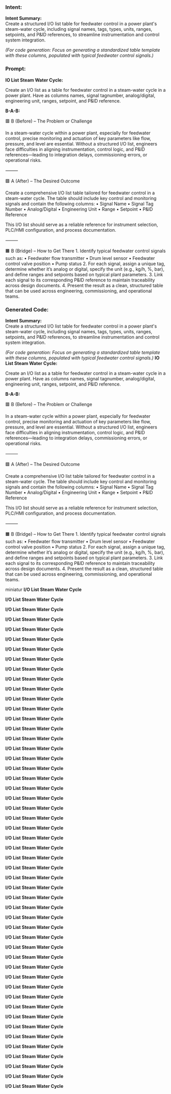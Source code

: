 ### Intent:
**Intent Summary:**  
Create a structured I/O list table for feedwater control in a power plant's steam-water cycle, including signal names, tags, types, units, ranges, setpoints, and P&ID references, to streamline instrumentation and control system integration.  

*(For code generation: Focus on generating a standardized table template with these columns, populated with typical feedwater control signals.)*

### Prompt:
**IO List Steam Water Cycle:**

Create an I/O list as a table for feedwater control in a steam-water cycle in a power plant. Have as columns names, signal tagnumber, analog/digital, engineering unit, ranges, setpoint, and P&ID reference.

**B-A-B:**

🟥 B (Before) – The Problem or Challenge

In a steam-water cycle within a power plant, especially for feedwater control, precise monitoring and actuation of key parameters like flow, pressure, and level are essential. Without a structured I/O list, engineers face difficulties in aligning instrumentation, control logic, and P&ID references—leading to integration delays, commissioning errors, or operational risks.

⸻

🟩 A (After) – The Desired Outcome

Create a comprehensive I/O list table tailored for feedwater control in a steam-water cycle. The table should include key control and monitoring signals and contain the following columns:
	•	Signal Name
	•	Signal Tag Number
	•	Analog/Digital
	•	Engineering Unit
	•	Range
	•	Setpoint
	•	P&ID Reference

This I/O list should serve as a reliable reference for instrument selection, PLC/HMI configuration, and process documentation.

⸻

🟧 B (Bridge) – How to Get There
	1.	Identify typical feedwater control signals such as:
	•	Feedwater flow transmitter
	•	Drum level sensor
	•	Feedwater control valve position
	•	Pump status
	2.	For each signal, assign a unique tag, determine whether it’s analog or digital, specify the unit (e.g., kg/h, %, bar), and define ranges and setpoints based on typical plant parameters.
	3.	Link each signal to its corresponding P&ID reference to maintain traceability across design documents.
	4.	Present the result as a clean, structured table that can be used across engineering, commissioning, and operational teams.

### Generated Code:
**Intent Summary:**  
Create a structured I/O list table for feedwater control in a power plant's steam-water cycle, including signal names, tags, types, units, ranges, setpoints, and P&ID references, to streamline instrumentation and control system integration.  

*(For code generation: Focus on generating a standardized table template with these columns, populated with typical feedwater control signals.)*
**IO List Steam Water Cycle:**

Create an I/O list as a table for feedwater control in a steam-water cycle in a power plant. Have as columns names, signal tagnumber, analog/digital, engineering unit, ranges, setpoint, and P&ID reference.

**B-A-B:**

🟥 B (Before) – The Problem or Challenge

In a steam-water cycle within a power plant, especially for feedwater control, precise monitoring and actuation of key parameters like flow, pressure, and level are essential. Without a structured I/O list, engineers face difficulties in aligning instrumentation, control logic, and P&ID references—leading to integration delays, commissioning errors, or operational risks.

⸻

🟩 A (After) – The Desired Outcome

Create a comprehensive I/O list table tailored for feedwater control in a steam-water cycle. The table should include key control and monitoring signals and contain the following columns:
	•	Signal Name
	•	Signal Tag Number
	•	Analog/Digital
	•	Engineering Unit
	•	Range
	•	Setpoint
	•	P&ID Reference

This I/O list should serve as a reliable reference for instrument selection, PLC/HMI configuration, and process documentation.

⸻

🟧 B (Bridge) – How to Get There
	1.	Identify typical feedwater control signals such as:
	•	Feedwater flow transmitter
	•	Drum level sensor
	•	Feedwater control valve position
	•	Pump status
	2.	For each signal, assign a unique tag, determine whether it’s analog or digital, specify the unit (e.g., kg/h, %, bar), and define ranges and setpoints based on typical plant parameters.
	3.	Link each signal to its corresponding P&ID reference to maintain traceability across design documents.
	4.	Present the result as a clean, structured table that can be used across engineering, commissioning, and operational teams.

 miniatur
**I/O List Steam Water Cycle**

**I/O List Steam Water Cycle**

**I/O List Steam Water Cycle**

**I/O List Steam Water Cycle**

**I/O List Steam Water Cycle**

**I/O List Steam Water Cycle**

**I/O List Steam Water Cycle**

**I/O List Steam Water Cycle**

**I/O List Steam Water Cycle**

**I/O List Steam Water Cycle**

**I/O List Steam Water Cycle**

**I/O List Steam Water Cycle**

**I/O List Steam Water Cycle**

**I/O List Steam Water Cycle**

**I/O List Steam Water Cycle**

**I/O List Steam Water Cycle**

**I/O List Steam Water Cycle**

**I/O List Steam Water Cycle**

**I/O List Steam Water Cycle**

**I/O List Steam Water Cycle**

**I/O List Steam Water Cycle**

**I/O List Steam Water Cycle**

**I/O List Steam Water Cycle**

**I/O List Steam Water Cycle**

**I/O List Steam Water Cycle**

**I/O List Steam Water Cycle**

**I/O List Steam Water Cycle**

**I/O List Steam Water Cycle**

**I/O List Steam Water Cycle**

**I/O List Steam Water Cycle**

**I/O List Steam Water Cycle**

**I/O List Steam Water Cycle**

**I/O List Steam Water Cycle**

**I/O List Steam Water Cycle**

**I/O List Steam Water Cycle**

**I/O List Steam Water Cycle**

**I/O List Steam Water Cycle**

**I/O List Steam Water Cycle**

**I/O List Steam Water Cycle**

**I/O List Steam Water Cycle**

**I/O List Steam Water Cycle**

**I/O List Steam Water Cycle**

**I/O List Steam Water Cycle**

**I/O List Steam Water Cycle**

**I/O List Steam Water Cycle**

**I/O List Steam Water Cycle**

**I/O List Steam Water Cycle**

**I/O List Steam Water Cycle**

**I/O List Steam Water Cycle**

**I/O List Steam Water Cycle**

**I/O List Steam Water Cycle**
